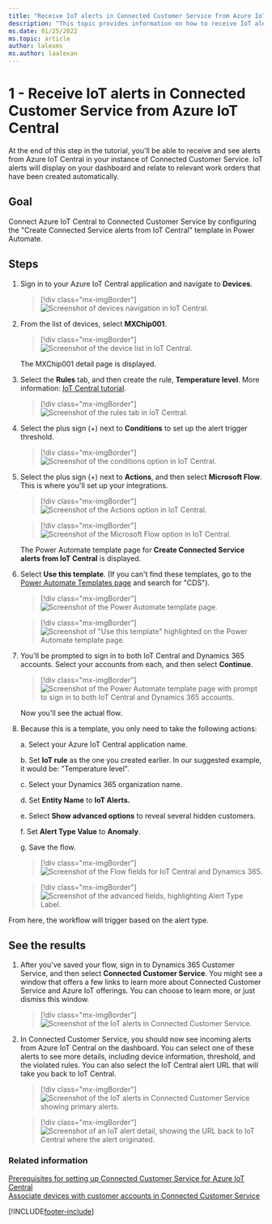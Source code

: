 ```yaml
---
title: "Receive IoT alerts in Connected Customer Service from Azure IoT Central | MicrosoftDocs"
description: "This topic provides information on how to receive IoT alerts in Connected Customer Service from Azure IoT Central."
ms.date: 01/25/2022
ms.topic: article
author: lalexms
ms.author: laalexan
---
```




# 1 - Receive IoT alerts in Connected Customer Service from Azure IoT Central

At the end of this step in the tutorial, you'll be able to receive and see alerts from Azure IoT Central in your instance of Connected Customer Service. IoT alerts will display on your dashboard and relate to relevant work orders that have been created automatically.  

## Goal

Connect Azure IoT Central to Connected Customer Service by configuring the "Create Connected Service alerts from IoT Central" template in Power Automate.

## Steps

1. Sign in to your Azure IoT Central application and navigate to **Devices**.

    > [!div class="mx-imgBorder"]
    > ![Screenshot of devices navigation in IoT Central.](../media/cs-iot-devices.png "Navigation to the Devices page of the Azure IoT Central application")

2. From the list of devices, select **MXChip001**.

    > [!div class="mx-imgBorder"]
    > ![Screenshot of the device list in IoT Central.](../media/cs-iot-device-list.png "Device list in IoT Central")
   
   The MXChip001 detail page is displayed.

3. Select the **Rules** tab, and then create the rule, **Temperature level**. More information: [IoT Central tutorial](/azure/iot-central/tutorial-configure-rules).

    > [!div class="mx-imgBorder"]
    > ![Screenshot of the rules tab in IoT Central.](../media/cs-iot-rules.png "Rules tab in IoT Central")

4. Select the plus sign (+) next to **Conditions** to set up the alert trigger threshold. 
    
    > [!div class="mx-imgBorder"]
    > ![Screenshot of the conditions option in IoT Central.](../media/cs-iot-conditions.png "Set up the alert trigger threshold")

5. Select the plus sign (+) next to **Actions**, and then select **Microsoft Flow**. This is where you'll set up your integrations.

    > [!div class="mx-imgBorder"]
    > ![Screenshot of the Actions option in IoT Central.](../media/cs-iot-actions.png "Actions option in IoT Central")

    > [!div class="mx-imgBorder"]
    > ![Screenshot of the Microsoft Flow option in IoT Central.](../media/cs-iot-microsoft-flow.png)

   The Power Automate template page for **Create Connected Service alerts from IoT Central** is displayed.

6. Select **Use this template**. (If you can't find these templates, go to the [Power Automate Templates page](https://flow.microsoft.com/templates/) and search for "CDS").

    > [!div class="mx-imgBorder"]
    > ![Screenshot of the Power Automate template page.](../media/cs-iot-use-template.png "Power Automate template page")

    > [!div class="mx-imgBorder"]
    > ![Screenshot of "Use this template" highlighted on the Power Automate template page.](../media/cs-iot-use-template-2.png "Use this template button on Power Automate template page")

7. You'll be prompted to sign in to both IoT Central and Dynamics 365 accounts. Select your accounts from each, and then select **Continue**. 

    > [!div class="mx-imgBorder"]
    > ![Screenshot of the Power Automate template page with prompt to sign in to both IoT Central and Dynamics 365 accounts.](../media/cs-iot-select-accounts.png "Sign in view for both IoT Central and Dynamics 365 on Power Automate template page")
    
   Now you'll see the actual flow.

8. Because this is a template, you only need to take the following actions:

    a. Select your Azure IoT Central application name.

    b. Set **IoT rule** as the one you created earlier. In our suggested example, it would be: "Temperature level".

    c. Select your Dynamics 365 organization name.

    d. Set **Entity Name** to **IoT Alerts.**

    e. Select **Show advanced options** to reveal several hidden customers.

    f. Set **Alert Type Value** to **Anomaly**.

    g. Save the flow.

    > [!div class="mx-imgBorder"]
    > ![Screenshot of the Flow fields for IoT Central and Dynamics 365.](../media/cs-iot-central-alerts-1.png)

    > [!div class="mx-imgBorder"]
    > ![Screenshot of the advanced fields, highlighting Alert Type Label.](../media/cs-iot-central-alerts-2.png)

From here, the workflow will trigger based on the alert type.

## See the results

1. After you've saved your flow, sign in to Dynamics 365 Customer Service, and then select **Connected Customer Service**. 
   You might see a window that offers a few links to learn more about Connected Customer Service and Azure IoT offerings. You can choose to learn more, or just dismiss this window. 

   > [!div class="mx-imgBorder"]
   > ![Screenshot of the IoT alerts in Connected Customer Service.](../media/cs-iot-central-alerts-3.png)

2. In Connected Customer Service, you should now see incoming alerts from Azure IoT Central on the dashboard. You can select one of these alerts to see more details, including device information, threshold, and the violated rules. You can also select the IoT Central alert URL that will take you back to IoT Central.

   > [!div class="mx-imgBorder"]
   > ![Screenshot of the IoT alerts in Connected Customer Service showing primary alerts.](../media/cs-iot-central-alerts-4.png)

   > [!div class="mx-imgBorder"]
   > ![Screenshot of an IoT alert detail, showing the URL back to IoT Central where the alert originated.](../media/cs-iot-central-alerts-5.png)

### Related information

[Prerequisites for setting up Connected Customer Service for Azure IoT Central](cs-iot-prerequisites.md)<br>
[Associate devices with customer accounts in Connected Customer Service](cs-iot-central-associate-devices.md)<br>


[!INCLUDE[footer-include](../../includes/footer-banner.md)]
